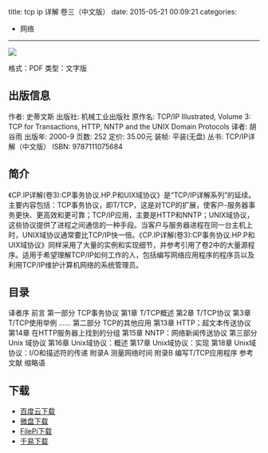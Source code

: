 title: tcp ip 详解 卷三（中文版）
date: 2015-05-21 00:09:21
categories:
  - 网络
---

![](http://img3.douban.com/lpic/s1613455.jpg)

格式：PDF
类型：文字版

<!--more-->

## 出版信息 ##

作者: 史蒂文斯 
出版社: 机械工业出版社
原作名: TCP/IP Illustrated, Volume 3: TCP for Transactions, HTTP, NNTP and the UNIX Domain Protocols
译者: 胡谷雨 
出版年: 2000-9
页数: 252
定价: 35.00元
装帧: 平装(无盘)
丛书: TCP/IP详解（中文版）
ISBN: 9787111075684

## 简介 ##

《CP.IP详解(卷3):CP事务协议.HP.P和UIX域协议》是“TCP/IP详解系列”的延续。主要内容包括：TCP事务协议，即T/TCP，这是对TCP的扩展，使客户-服务器事务更快、更高效和更可靠；TCP/IP应用，主要是HTTP和NNTP；UNIX域协议，这些协议提供了进程之间通信的一种手段。当客户与服务器进程在同一台主机上时，UNIX域协议通常要比TCP/IP快一倍。《CP.IP详解(卷3):CP事务协议.HP.P和UIX域协议》同样采用了大量的实例和实现细节，并参考引用了卷2中的大量源程序。适用于希望理解TCP/IP如何工作的人，包括编写网络应用程序的程序员以及利用TCP/IP维护计算机网络的系统管理员。

## 目录 ##

译者序
前言
第一部分 TCP事务协议
第1章 T/TCP概述
第2章 T/TCP协议
第3章 T/TCP使用举例
……
第二部分 TCP的其他应用
第13章 HTTP；超文本传送协议
第14章 在HTTP服务器上找到的分组
第15章 NNTP：网络新闻传送协议
第三部分 Unix 域协议
第16章 Unix域协议：概述
第17章 Unix域协议：实现
第18章 Unix域协议：I/O和描述符的传递
附录A 测量网络时间
附录B 编写T/TCP应用程序
参考文献
缩略语

## 下载 ##

+ [百度云下载](http://pan.baidu.com/s/1eQEl6Vo)
+ [微盘下载](http://vdisk.weibo.com/s/aADaW4YREXBJs)
+ [FilePi下载](http://filepi.com/i/GlHtzkg)
+ [千易下载](http://1000eb.com/1ggcf)
